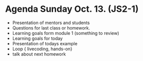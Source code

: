 # Agenda Sunday Oct. 13. (JS2-1)

* Presentation of mentors and students
* Questions for last class or homework.
* Learning goals form module 1 (something to review)
* Learning goals for today
* Presentation of todays example
* Loop { livecoding, hands-on}
* talk about next homework

